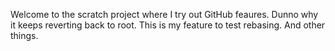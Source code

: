 Welcome to the scratch project where I try out GitHub feaures.
Dunno why it keeps reverting back to root.
This is my feature to test rebasing.
And other things.
